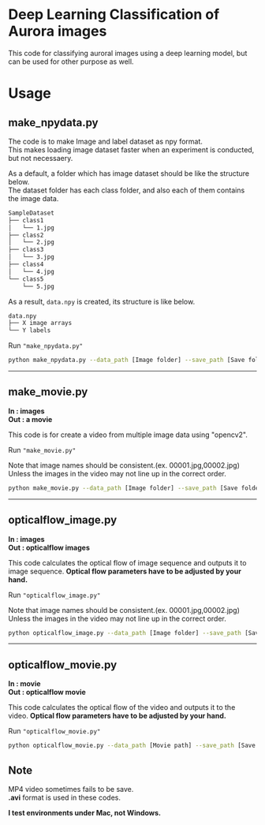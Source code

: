 # Deep Learning Classification of Aurora images

This code for classifying auroral images using a deep learning model, but can be used for other purpose as well.

# Usage
## make_npydata.py

The code is to make Image and label dataset as npy format.<br>
This makes loading image dataset faster when an experiment is conducted, but not necessaery.

As a default, a folder which has image dataset should be like the structure below.<br>
The dataset folder has each class folder, and also each of them contains the image data.

```bash
SampleDataset
├── class1
│   └── 1.jpg
├── class2
│   └── 2.jpg
├── class3
│   └── 3.jpg
├── class4
│   └── 4.jpg
└── class5
    └── 5.jpg
```

As a result, `data.npy` is created, its structure is like below.

```bash
data.npy
├── X image arrays
└── Y labels
```

Run `"make_npydata.py"`

```bash
python make_npydata.py --data_path [Image folder] --save_path [Save folder] --img_size [image size]
```

---

## make_movie.py

**In : images** <br>
**Out : a movie**

This code is for create a video from multiple image data using "opencv2".

Run `"make_movie.py"`

Note that image names should be consistent.(ex. 00001.jpg,00002.jpg) <br>
Unless the images in the video may not line up in the correct order.

```bash
python make_movie.py --data_path [Image folder] --save_path [Save folder] --fps 20.0
```

---

## opticalflow_image.py

**In : images** <br>
**Out : opticalflow images**

This code calculates the optical flow of image sequence and outputs it to image sequence.
**Optical flow parameters have to be adjusted by your hand.**


Run `"opticalflow_image.py"`

Note that image names should be consistent.(ex. 00001.jpg,00002.jpg) <br>
Unless the images in the video may not line up in the correct order.

```bash
python opticalflow_image.py --data_path [Image folder] --save_path [Save folder]
```

---

## opticalflow_movie.py

**In : movie** <br>
**Out : opticalflow movie**

This code calculates the optical flow of the video and outputs it to the video.
**Optical flow parameters have to be adjusted by your hand.**


Run `"opticalflow_movie.py"`

```bash
python opticalflow_movie.py --data_path [Movie path] --save_path [Save folder] --fps 20.0
```


## Note

MP4 video sometimes fails to be save.<br>
**.avi** format is used in these codes.

**I test environments under Mac, not Windows.**
